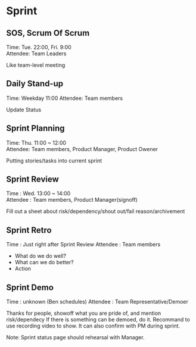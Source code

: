# Sprint

## SOS, Scrum Of Scrum

Time: Tue. 22:00, Fri. 9:00  
Attendee: Team Leaders

Like team-level meeting

## Daily Stand-up

Time: Weekday 11:00
Attendee: Team members

Update Status

## Sprint Planning

Time: Thu. 11:00 ~ 12:00  
Attendee: Team members, Product Manager, Product Owener

Putting stories/tasks into current sprint

## Sprint Review

Time : Wed. 13:00 ~ 14:00  
Attendee : Team members, Product Manager(signoff)

Fill out a sheet about risk/dependency/shout out/fail reason/archivement

## Sprint Retro

Time : Just right after Sprint Review
Attendee : Team members

- What do we do well?
- What can we do better?
- Action

## Sprint Demo

Time : unknown (Ben schedules)
Attendee : Team Representative/Demoer

Thanks for people, showoff what you are pride of, and mention risk/dependecy
If there is something can be demoed, do it. Recommand to use recording video to show.
It can also confirm with PM during sprint.

Note: Sprint status page should rehearsal with Manager.
